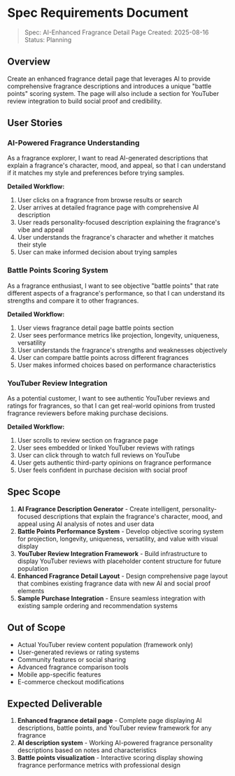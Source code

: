 # Spec Requirements Document

> Spec: AI-Enhanced Fragrance Detail Page
> Created: 2025-08-16
> Status: Planning

## Overview

Create an enhanced fragrance detail page that leverages AI to provide comprehensive fragrance descriptions and introduces a unique "battle points" scoring system. The page will also include a section for YouTuber review integration to build social proof and credibility.

## User Stories

### AI-Powered Fragrance Understanding
As a fragrance explorer, I want to read AI-generated descriptions that explain a fragrance's character, mood, and appeal, so that I can understand if it matches my style and preferences before trying samples.

**Detailed Workflow:**
1. User clicks on a fragrance from browse results or search
2. User arrives at detailed fragrance page with comprehensive AI description
3. User reads personality-focused description explaining the fragrance's vibe and appeal
4. User understands the fragrance's character and whether it matches their style
5. User can make informed decision about trying samples

### Battle Points Scoring System
As a fragrance enthusiast, I want to see objective "battle points" that rate different aspects of a fragrance's performance, so that I can understand its strengths and compare it to other fragrances.

**Detailed Workflow:**
1. User views fragrance detail page battle points section
2. User sees performance metrics like projection, longevity, uniqueness, versatility
3. User understands the fragrance's strengths and weaknesses objectively
4. User can compare battle points across different fragrances
5. User makes informed choices based on performance characteristics

### YouTuber Review Integration
As a potential customer, I want to see authentic YouTuber reviews and ratings for fragrances, so that I can get real-world opinions from trusted fragrance reviewers before making purchase decisions.

**Detailed Workflow:**
1. User scrolls to review section on fragrance page
2. User sees embedded or linked YouTuber reviews with ratings
3. User can click through to watch full reviews on YouTube
4. User gets authentic third-party opinions on fragrance performance
5. User feels confident in purchase decision with social proof

## Spec Scope

1. **AI Fragrance Description Generator** - Create intelligent, personality-focused descriptions that explain the fragrance's character, mood, and appeal using AI analysis of notes and user data
2. **Battle Points Performance System** - Develop objective scoring system for projection, longevity, uniqueness, versatility, and value with visual display
3. **YouTuber Review Integration Framework** - Build infrastructure to display YouTuber reviews with placeholder content structure for future population
4. **Enhanced Fragrance Detail Layout** - Design comprehensive page layout that combines existing fragrance data with new AI and social proof elements
5. **Sample Purchase Integration** - Ensure seamless integration with existing sample ordering and recommendation systems

## Out of Scope

- Actual YouTuber review content population (framework only)
- User-generated reviews or rating systems
- Community features or social sharing
- Advanced fragrance comparison tools
- Mobile app-specific features
- E-commerce checkout modifications

## Expected Deliverable

1. **Enhanced fragrance detail page** - Complete page displaying AI descriptions, battle points, and YouTuber review framework for any fragrance
2. **AI description system** - Working AI-powered fragrance personality descriptions based on notes and characteristics
3. **Battle points visualization** - Interactive scoring display showing fragrance performance metrics with professional design